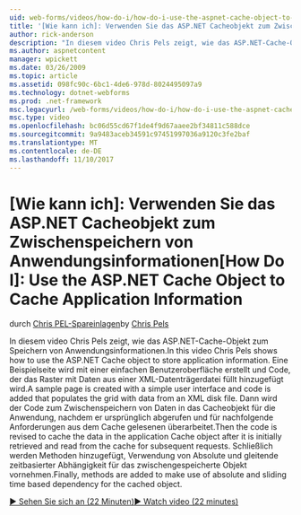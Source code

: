 ```yaml
---
uid: web-forms/videos/how-do-i/how-do-i-use-the-aspnet-cache-object-to-cache-application-information
title: '[Wie kann ich]: Verwenden Sie das ASP.NET Cacheobjekt zum Zwischenspeichern von Anwendungsinformationen | Microsoft Docs'
author: rick-anderson
description: "In diesem video Chris Pels zeigt, wie das ASP.NET-Cache-Objekt zum Speichern von Anwendungsinformationen. Eine Beispielseite wird mit einer einfachen Benutzeroberfläche erstellt ein..."
ms.author: aspnetcontent
manager: wpickett
ms.date: 03/26/2009
ms.topic: article
ms.assetid: 098fc90c-6bc1-4de6-978d-8024495097a9
ms.technology: dotnet-webforms
ms.prod: .net-framework
msc.legacyurl: /web-forms/videos/how-do-i/how-do-i-use-the-aspnet-cache-object-to-cache-application-information
msc.type: video
ms.openlocfilehash: bc06d55cd67f1de4f9d67aaee2bf34811c588dce
ms.sourcegitcommit: 9a9483aceb34591c97451997036a9120c3fe2baf
ms.translationtype: MT
ms.contentlocale: de-DE
ms.lasthandoff: 11/10/2017
---
```

<a name="how-do-i-use-the-aspnet-cache-object-to-cache-application-information"></a><span data-ttu-id="a4ca3-104">[Wie kann ich]: Verwenden Sie das ASP.NET Cacheobjekt zum Zwischenspeichern von Anwendungsinformationen</span><span class="sxs-lookup"><span data-stu-id="a4ca3-104">[How Do I]: Use the ASP.NET Cache Object to Cache Application Information</span></span>
====================
<span data-ttu-id="a4ca3-105">durch [Chris PEL-Spareinlagen](https://twitter.com/chrispels)</span><span class="sxs-lookup"><span data-stu-id="a4ca3-105">by [Chris Pels](https://twitter.com/chrispels)</span></span>

<span data-ttu-id="a4ca3-106">In diesem video Chris Pels zeigt, wie das ASP.NET-Cache-Objekt zum Speichern von Anwendungsinformationen.</span><span class="sxs-lookup"><span data-stu-id="a4ca3-106">In this video Chris Pels shows how to use the ASP.NET Cache object to store application information.</span></span> <span data-ttu-id="a4ca3-107">Eine Beispielseite wird mit einer einfachen Benutzeroberfläche erstellt und Code, der das Raster mit Daten aus einer XML-Datenträgerdatei füllt hinzugefügt wird.</span><span class="sxs-lookup"><span data-stu-id="a4ca3-107">A sample page is created with a simple user interface and code is added that populates the grid with data from an XML disk file.</span></span> <span data-ttu-id="a4ca3-108">Dann wird der Code zum Zwischenspeichern von Daten in das Cacheobjekt für die Anwendung, nachdem er ursprünglich abgerufen und für nachfolgende Anforderungen aus dem Cache gelesenen überarbeitet.</span><span class="sxs-lookup"><span data-stu-id="a4ca3-108">Then the code is revised to cache the data in the application Cache object after it is initially retrieved and read from the cache for subsequent requests.</span></span> <span data-ttu-id="a4ca3-109">Schließlich werden Methoden hinzugefügt, Verwendung von Absolute und gleitende zeitbasierter Abhängigkeit für das zwischengespeicherte Objekt vornehmen.</span><span class="sxs-lookup"><span data-stu-id="a4ca3-109">Finally, methods are added to make use of absolute and sliding time based dependency for the cached object.</span></span>

[<span data-ttu-id="a4ca3-110">&#9654; Sehen Sie sich an (22 Minuten)</span><span class="sxs-lookup"><span data-stu-id="a4ca3-110">&#9654; Watch video (22 minutes)</span></span>](https://channel9.msdn.com/Blogs/ASP-NET-Site-Videos/how-do-i-use-the-aspnet-cache-object-to-cache-application-information)
